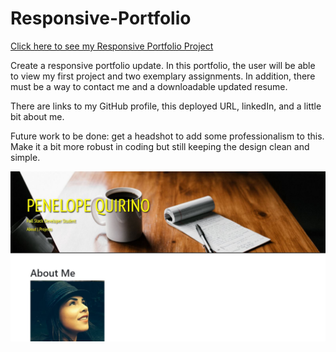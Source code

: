 # Responsive-Portfolio

<a href="https://pennyquirino.github.io/Responsive-Portfolio/index.html">Click here to see my Responsive Portfolio Project</a>

Create a responsive portfolio update. In this portfolio, the user will be able to view my first project and two exemplary assignments. 
In addition, there must be a way to contact me and a downloadable updated resume. 

There are links to my GitHub profile, this deployed URL, linkedIn, and a little bit about me.


Future work to be done: get a headshot to add some professionalism to this. Make it a bit more robust in coding but still keeping the design clean and simple.


![](screenshot.JPG)



